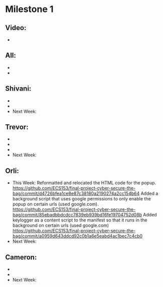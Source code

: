 # Milestone 1
## Video:
-

## All:
- 
-

## Shivani:
- 
-
- Next Week:

## Trevor:
-
- 
- 
- Next Week:

## Orli:
- This Week: Reformatted and relocated the HTML code for the popup.  
                https://github.com/ECS153/final-project-cyber-secure-the-bag/commit/d4726bfea1ce8e87c38180a2190274a2cc154b64
             Added a background script that uses google permissions to only enable the popup on certain urls (used google.com).
                https://github.com/ECS153/final-project-cyber-secure-the-bag/commit/85ebadbbdcdcc7839eb939bd16fe19704752d08b
             Added keylogger as a content script to the manifest so that it runs in the background on certain urls (used google.com)
                https://github.com/ECS153/final-project-cyber-secure-the-bag/commit/a0959d643ddcd92c0b1a6e5eabd4ac1bec7c4cb0
- Next Week:

## Cameron:
- 
- 
- Next Week:
